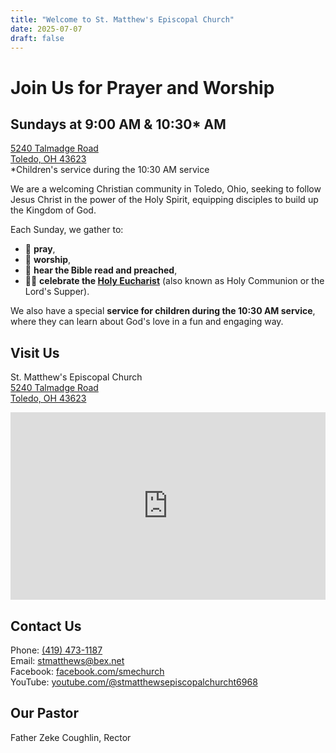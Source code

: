 ```yaml
---
title: "Welcome to St. Matthew's Episcopal Church"
date: 2025-07-07
draft: false
---
```


# Join Us for Prayer and Worship

<div class="worship-callout">
<h2>Sundays at 9:00 AM & 10:30* AM</h2>
<div class="worship-location">
<a href="https://maps.app.goo.gl/nhw8tucEbHPXmDCs5">5240 Talmadge Road<br>
Toledo, OH 43623</a>
</div>
<div class="children-service-note">*Children's service during the 10:30 AM service</div>
</div>

We are a welcoming Christian community in Toledo, Ohio, seeking to follow Jesus Christ in the power of the Holy Spirit, equipping disciples to build up the Kingdom of God. 

Each Sunday, we gather to:

- 🙏 **pray**,
- 🙌 **worship**,
- 📖 **hear the Bible read and preached**,
- 🍞🍷 **celebrate the [Holy Eucharist](https://www.episcopalchurch.org/glossary/eucharist/)** (also known as Holy Communion or the Lord's Supper).  

We also have a special **service for children during the 10:30 AM service**, where they can learn about God's love in a fun and engaging way.

## Visit Us

St. Matthew's Episcopal Church  
[5240 Talmadge Road  
Toledo, OH 43623](https://maps.app.goo.gl/nhw8tucEbHPXmDCs5)

<div class="embedded-map">
<iframe 
    src="https://www.google.com/maps/embed?pb=!1m18!1m12!1m3!1d2975.7348387!2d-83.6443802!3d41.7101462!2m3!1f0!2f0!3f0!3m2!1i1024!2i768!4f13.1!3m3!1m2!1s0x883c7e50a635dcc7%3A0x205b8cb484e0b92c!2sSt%20Matthew's%20Episcopal%20Church!5e0!3m2!1sen!2sus!4v1625097600000!5m2!1sen!2sus"
    width="100%" 
    height="300" 
    style="border:0;" 
    allowfullscreen="" 
    loading="lazy" 
    referrerpolicy="no-referrer-when-downgrade"
    title="St. Matthew's Episcopal Church Location">
</iframe>
</div>

## Contact Us

Phone: <a href="tel:4194731187">(419) 473-1187</a>  
Email: <a href="mailto:stmatthews@bex.net">stmatthews@bex.net</a>  
Facebook: [facebook.com/smechurch](https://www.facebook.com/smechurch)  
YouTube: [youtube.com/@stmatthewsepiscopalchurcht6968](https://www.youtube.com/@stmatthewsepiscopalchurcht6968)

## Our Pastor

Father Zeke Coughlin, Rector

